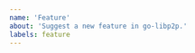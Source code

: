```yaml
---
name: 'Feature'
about: 'Suggest a new feature in go-libp2p.'
labels: feature
---
```


<!--
Note: If you'd like to suggest an idea related to libp2p but not specifically related to the Go implementation, please file an issue at https://github.com/libp2p/specs instead. Even better, create a new topic on the forums (https://discuss.libp2p.io).

When requesting a _feature_, please be sure to include:
  * Your motivation. Why do you need the feature?
  * How the feature should work.

Please try to be as specific and concrete as possible.
-->
